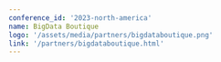 ```yaml
---
conference_id: '2023-north-america'
name: BigData Boutique
logo: '/assets/media/partners/bigdataboutique.png'
link: '/partners/bigdataboutique.html'
---
```


